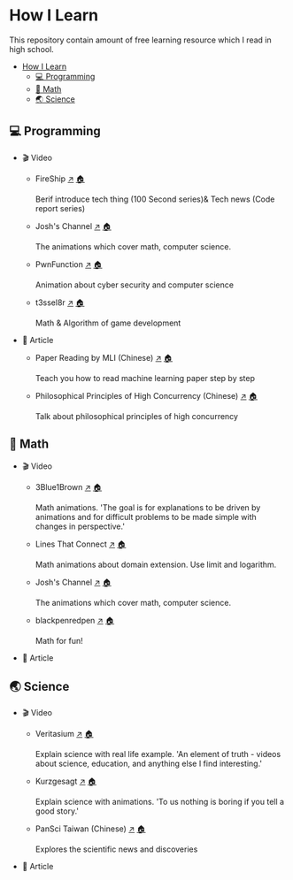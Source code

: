 # How I Learn

This repository contain amount of free learning resource which I read in high school.

- [How I Learn](#how-i-learn)
  - [💻 Programming](#-programming)
  - [🧮 Math](#-math)
  - [🌏 Science](#-science)

## 💻 Programming

- 🎬 Video
  
  - FireShip [↗️](https://www.youtube.com/channel/UCsBjURrPoezykLs9EqgamOA) [🏠](#how-i-learn)
  
    Berif introduce tech thing (100 Second series)& Tech news (Code report series)
  
  - Josh's Channel [↗️](https://www.youtube.com/@JoshsHandle) [🏠](#how-i-learn)
  
    The animations which cover math, computer science.
  
  - PwnFunction [↗️](https://www.youtube.com/@PwnFunction) [🏠](#how-i-learn)
  
    Animation about cyber security and computer science
  
  - t3ssel8r [↗️](https://www.youtube.com/@t3ssel8r) [🏠](#how-i-learn)
  
    Math & Algorithm of game development
  

- 📄 Article
  
  - Paper Reading by MLI (Chinese) [↗️](https://github.com/mli/paper-reading) [🏠](#how-i-learn)
  
    Teach you how to read machine learning paper step by step
  
  - Philosophical Principles of High Concurrency (Chinese) [↗️](https://github.com/johnlui/PPHC) [🏠](#how-i-learn)
  
    Talk about philosophical principles of high concurrency
  

## 🧮 Math

- 🎬 Video
  
  - 3Blue1Brown [↗️](https://www.youtube.com/@3blue1brown) [🏠](#how-i-learn)

    Math animations. 'The goal is for explanations to be driven by animations and for difficult problems to be made simple with changes in perspective.'
  
  - Lines That Connect [↗️](https://www.youtube.com/@LinesThatConnect) [🏠](#how-i-learn)

    Math animations about domain extension. Use limit and logarithm.
  
  - Josh's Channel [↗️](https://www.youtube.com/@JoshsHandle) [🏠](#how-i-learn)

    The animations which cover math, computer science.
  
  - blackpenredpen [↗️](https://www.youtube.com/@blackpenredpen) [🏠](#how-i-learn)

    Math for fun!
  

- 📄 Article
  

## 🌏 Science

- 🎬 Video
  
  - Veritasium [↗️](https://www.youtube.com/@veritasium) [🏠](#how-i-learn)
  
    Explain science with real life example. 'An element of truth - videos about science, education, and anything else I find interesting.'
  
  - Kurzgesagt [↗️](https://www.youtube.com/@kurzgesagt) [🏠](#how-i-learn)
  
    Explain science with animations. 'To us nothing is boring if you tell a good story.'
  
  - PanSci Taiwan (Chinese) [↗️](https://www.youtube.com/@PanScitw) [🏠](#how-i-learn)
  
    Explores the scientific news and discoveries
  

- 📄 Article
  
